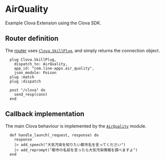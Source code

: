 # AirQuality

Example Clova Extension using the Clova SDK.

## Router definition

The [router](lib/air_quality/router.ex) uses [`Clova.SkillPlug`](https://hexdocs.pm/clova/Clova.SkillPlug.html), and simply returns the connection object.

```
  plug Clova.SkillPlug,
    dispatch_to: AirQuality,
    app_id: "com.line-apps.air_quality",
    json_module: Poison
  plug :match
  plug :dispatch

  post "/clova" do
    send_resp(conn)
  end
```

## Callback implementation

The main Clova behaviour is implemented by the [`AirQuality`](lib/air_quality.ex) module.

```
  def handle_launch(_request, response) do
    response
    |> add_speech("大気汚染を知りたい都市名を言ってください")
    |> add_reprompt("都市の名前を言ったら大気汚染情報を調べますよ")
  end
```
